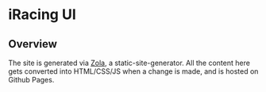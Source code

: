 # iRacing UI

## Overview

The site is generated via [Zola](https://www.getzola.org/documentation/getting-started/overview/), a static-site-generator. All the content here gets converted into HTML/CSS/JS when a change is made, and is hosted on Github Pages. 